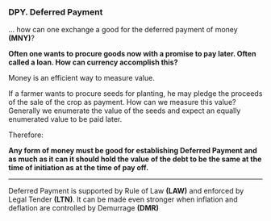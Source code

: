 ### DPY. Deferred Payment

... how can one exchange a good for the deferred payment of money **(MNY)**?


**Often one wants to procure goods now with a promise to pay later.  Often called a loan.  How can currency accomplish this?**

Money is an efficient way to measure value.

If a farmer wants to procure seeds for planting, he may pledge the proceeds of the sale of the crop as payment.  How can we measure this value? Generally we enumerate the value of the seeds and expect an equally enumerated value to be paid later.

Therefore:

**Any form of money must be good for establishing Deferred Payment and as much as it can it should hold the value of the debt to be the same at the time of initiation as at the time of pay off.**

----------

Deferred Payment  is supported by  Rule of Law **(LAW)** and enforced by Legal Tender **(LTN)**. It can be made even stronger when inflation and deflation are controlled by Demurrage **(DMR)**
